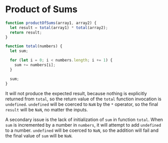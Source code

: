 # Product of Sums

```js
function productOfSums(array1, array2) {
  let result = total(array1) * total(array2);
  return result;
}

function total(numbers) {
  let sum;

  for (let i = 0; i < numbers.length; i += 1) {
    sum += numbers[i];
  }

  sum;
}
```

It will not produce the expected result, because nothing is explicitly returned from `total`, so the return value of the `total` function invocation is `undefined`. `undefined` will be coerced to `NaN` by the `*` operator, so the final `result` will be `NaN`, no matter the inputs.

A secondary issue is the lack of initialization of `sum` in function `total`. When `sum` is incremented by a number in `numbers`, it will attempt to add `undefined` to a number. `undefined` will be coerced to `NaN`, so the addition will fail and the final value of `sum` will be `NaN`.
